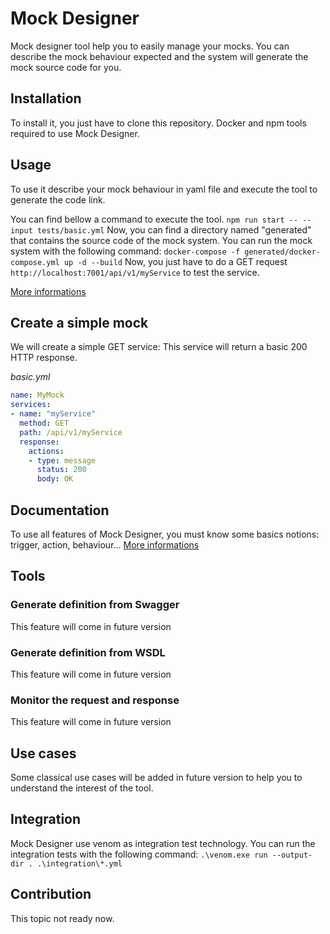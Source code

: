 # Mock Designer
Mock designer tool help you to easily manage your mocks. You can describe the mock behaviour expected and the system will generate the mock source code for you.

## Installation

To install it, you just have to clone this repository.
Docker and npm tools required to use Mock Designer.

## Usage

To use it describe your mock behaviour in yaml file and execute the tool to generate the code link.

You can find bellow a command to execute the tool.
`npm run start -- --input tests/basic.yml`
Now, you can find a directory named "generated" that contains the source code of the mock system.
You can run the mock system with the following command:
`docker-compose -f generated/docker-compose.yml up -d --build`
Now, you just have to do a GET request `http://localhost:7001/api/v1/myService` to test the service.

[More informations](https://github.com/kevinramage/mockDesigner/blob/master/doc/commandLine.md)

## Create a simple mock

We will create a simple GET service:
This service will return a basic 200 HTTP response.

*basic.yml*
```yaml
name: MyMock
services:
- name: "myService"
  method: GET
  path: /api/v1/myService
  response:
    actions:
    - type: message
      status: 200
      body: OK
```

## Documentation

To use all features of Mock Designer, you must know some basics notions: trigger, action, behaviour...
[More informations](https://github.com/kevinramage/mockDesigner/blob/master/doc/mockDesigner.md)

## Tools

### Generate definition from Swagger

This feature will come in future version

### Generate definition from WSDL

This feature will come in future version

### Monitor the request and response

This feature will come in future version

## Use cases

Some classical use cases will be added in future version to help you to understand the interest of the tool.

## Integration

Mock Designer use venom as integration test technology. You can run the integration tests with the following command:
`.\venom.exe run --output-dir . .\integration\*.yml`

## Contribution

This topic not ready now.